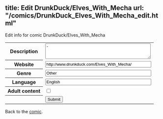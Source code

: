 title: Edit DrunkDuck/Elves_With_Mecha
url: "/comics/DrunkDuck_Elves_With_Mecha_edit.html"
---
Edit info for comic DrunkDuck/Elves_With_Mecha

<form name="comic" action="http://gaepostmail.appspot.com/comic/" method="post">
<table class="comicinfo">
<tr>
<th>Description</th><td><textarea name="description" cols="40" rows="3">-</textarea></td>
</tr>
<tr>
<th>Website</th><td><input type="text" name="url" value="http://www.drunkduck.com/Elves_With_Mecha/" size="40"/></td>
</tr>
<tr>
<th>Genre</th><td><input type="text" name="genre" value="Other" size="40"/></td>
</tr>
<tr>
<th>Language</th><td><input type="text" name="language" value="English" size="40"/></td>
</tr>
<tr>
<th>Adult content</th><td><input type="checkbox" name="adult" value="adult" /></td>
</tr>
<tr>
<th></th><td>
<input type="hidden" name="comic" value="DrunkDuck_Elves_With_Mecha" />
<input type="submit" name="submit" value="Submit" />
</td>
</tr>
</table>
</form>

Back to the [comic](DrunkDuck_Elves_With_Mecha.html).
